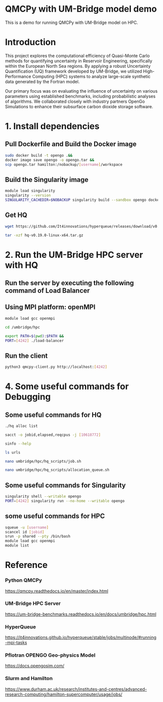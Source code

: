 # QMCPy with UM-Bridge model demo


This is a demo for running QMCPy with UM-Bridge model on HPC.

# Introduction
This project explores the computational efficiency of
Quasi-Monte Carlo methods for quantifying uncertainty 
in Reservoir Engineering, specifically within the 
European North Sea regions. By applying a robust Uncertainty Quantification (UQ) framework developed by UM-Bridge, we utilized High-Performance Computing (HPC) systems to analyze large-scale synthetic data generated by the
Fortran model.

Our primary focus was on evaluating the influence of
uncertainty on various parameters using established 
benchmarks, including probabilistic analyses of algorithms.
We collaborated closely with industry partners OpenGo Simulations to enhance their subsurface carbon dioxide storage software.




# 1. Install dependencies
## Pull Dockerfile and Build the Docker image 

``` bash
sudo docker build -t opengo .&&
docker image save opengo -o opengo.tar &&
scp opengo.tar hamilton:/nobackup/[username]/workspace
```


## Build the Singularity image 
``` bash
module load singularity
singularity --version
SINGULARITY_CACHEDIR=$NOBACKUP singularity build --sandbox opengo docker-archive://opengo.tar 
```

## Get HQ
``` bash
wget https://github.com/It4innovations/hyperqueue/releases/download/v0.19.0/hq-v0.19.0-linux-x64.tar.gz
```
``` bash
tar -xzf hq-v0.19.0-linux-x64.tar.gz
```


# 2. Run the UM-Bridge HPC server with HQ
## Run the server by executing the following command of Load Balancer
## Using MPI platform: openMPI
``` bash
module load gcc openmpi
```
``` bash
cd /umbridge/hpc
```
``` bash
export PATH=$(pwd):$PATH &&
PORT=[4242] ./load-balancer
```

## Run the client
``` bash
python3 qmcpy-client.py http://localhost:[4242]
```

# 4. Some useful commands for Debugging

## Some useful commands for HQ
``` bash
./hq alloc list
```
``` bash
sacct -o jobid,elapsed,reqcpus -j [10618772]
```
``` bash
sinfo --help
```
``` bash
ls urls
```
``` bash
nano umbridge/hpc/hq_scripts/job.sh
```
``` bash
nano umbridge/hpc/hq_scripts/allocation_queue.sh
```

## Some useful commands for Singularity
``` bash
singularity shell --writable opengo
PORT=[4242] singularity run --no-home --writable opengo
```

## some useful commands for HPC
``` bash
squeue -u [username]
scancel id [jobid]
srun -p shared --pty /bin/bash
module load gcc openmpi
module list
```


# Reference


### Python QMCPy
https://qmcpy.readthedocs.io/en/master/index.html

### UM-Bridge HPC Server
https://um-bridge-benchmarks.readthedocs.io/en/docs/umbridge/hpc.html

### HyperQueue 
https://it4innovations.github.io/hyperqueue/stable/jobs/multinode/#running-mpi-tasks

### Pflotran OPENGO Geo-physics Model
https://docs.opengosim.com/

### Slurm and Hamilton
https://www.durham.ac.uk/research/institutes-and-centres/advanced-research-computing/hamilton-supercomputer/usage/jobs/





